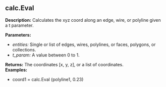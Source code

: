 ## calc.Eval  
  
  
**Description:** Calculates the xyz coord along an edge, wire, or polyline given a t parameter.  
  
**Parameters:**  
  * *entities:* Single or list of edges, wires, polylines, or faces, polygons, or collections.  
  * *t\_param:* A value between 0 to 1.  
  
**Returns:** The coordinates [x, y, z], or a list of coordinates.  
**Examples:**  
  * coord1 = calc.Eval (polyline1, 0.23)
  
